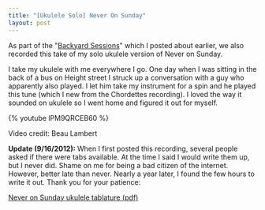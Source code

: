 ```yaml
---
title: "[Ukulele Solo] Never On Sunday"
layout: post
---
```


As part of the "<a href="http://blog.classicalcode.com/2011/11/backyard-ukulele-session-ukulele-videos-with-chelsea/">Backyard Sessions</a>" which I posted about earlier, we also recorded this take of my solo ukulele version of Never on Sunday. 

I take my ukulele with me everywhere I go. One day when I was sitting in the back of a bus on Height street I struck up a conversation with a guy who apparently also played. I let him take my instrument for a spin and he played this tune (which I new from the Chordettes recording). I loved the way it sounded on ukulele so I went home and figured it out for myself.

{% youtube lPM9QRCEB60 %}

Video credit: Beau Lambert

<strong>Update (9/16/2012):</strong> When I first posted this recording, several people asked if there were tabs available. At the time I said I would write them up, but I never did. Shame on me for being a bad citizen of the internet. However, better late than never. Nearly a year later, I found the few hours to write it out. Thank you for your patience:

<a href='http://jordaneldredge.com/uploads/2011/11/Never_on_Sunday_Ukulele.pdf'>Never on Sunday ukulele tablature (pdf)</a>
